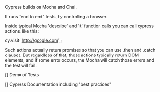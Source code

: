Cypress builds on Mocha and Chai.

It runs "end to end" tests, by controlling a browser.

Inside typical Mocha 'describe' and 'it' function calls you can call cypress actions, like this:

cy.visit('http://google.com');

Such actions actually return promises so that you can use .then and .catch clauses. But regardless of that, these actions typically return DOM elements, and if some error occurs, the Mocha will catch those errors and the test will fail.

[] Demo of Tests

[] Cypress Documentation including "best practices"
